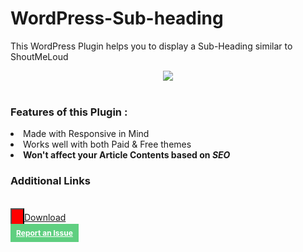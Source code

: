 # WordPress-Sub-heading
This WordPress Plugin helps you to display a Sub-Heading similar to ShoutMeLoud
<br>
<center><img src="https://github.com/the-mcnaveen/WordPress-Sub-heading/blob/master/Screenshot%20from%202016-09-17%2023:36:06.png?raw=true"></center>
<br>
<h3>Features of this Plugin :</h3>
<li> Made with Responsive in Mind</li>
<li> Works well with both Paid & Free themes</li>
<li><b>Won't affect your Article Contents based on <i>SEO</i></b></li>

<h3>Additional Links</h3>
<br>
<a href="http://bit.ly/2cOwH1T"><input type="button" id="button" style="
    font-weight: bold;
    padding: 7px 9px;    
    background-color: Red;   
    color: #fff !important;
    font-size: 12px;
    font-family: "Helvetica Neue",Helvetica,Arial,sans-serif;
    cursor: pointer;
    text-decoration: none;
    text-shadow: 0 1px 0px rgba(0,0,0,0.15);
    border-width: 1px 1px 3px !important;
    border-style: solid;
    border-color: #3ac162;
    white-space: nowrap;
    overflow: hidden;
    text-overflow: ellipsis;
    display: -moz-inline-stack;
    display: inline-block;
    vertical-align: middle;
    zoom: 1;
    border-radius: 3px;
    box-sizing: border-box;
    box-shadow: 0 -1px 0 rgba(255,255,255,0.1) inset;" class="button">Download</a>
<br>
<a href="http://bit.ly/2cFydkX"  id="button" style="
    font-weight: bold;
    padding: 7px 9px;    
    background-color: #5fcf80;   
    color: #fff !important;
    font-size: 12px;
    font-family: "Helvetica Neue",Helvetica,Arial,sans-serif;
    cursor: pointer;
    text-decoration: none;
    text-shadow: 0 1px 0px rgba(0,0,0,0.15);
    border-width: 1px 1px 3px !important;
    border-style: solid;
    border-color: #3ac162;
    white-space: nowrap;
    overflow: hidden;
    text-overflow: ellipsis;
    display: -moz-inline-stack;
    display: inline-block;
    vertical-align: middle;
    zoom: 1;
    border-radius: 3px;
    box-sizing: border-box;
    box-shadow: 0 -1px 0 rgba(255,255,255,0.1) inset;" class="button">Report an Issue</a>
